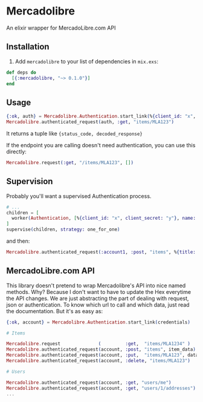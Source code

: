 # Mercadolibre

An elixir wrapper for MercadoLibre.com API

## Installation

  1. Add `mercadolibre` to your list of dependencies in `mix.exs`:

```elixir
def deps do
  [{:mercadolibre, "~> 0.1.0"}]
end
```

## Usage

```elixir
{:ok, auth} = Mercadolibre.Authentication.start_link(%{client_id: "x", client_secret: "y"}) 
Mercadolibre.authenticated_request(auth, :get, "items/MLA123")
```

It returns a tuple like `{status_code, decoded_response}`

If the endpoint you are calling doesn't need authentication, you can use this directly:

```elixir
Mercadolibre.request(:get, "/items/MLA123", [])
```
 
## Supervision

   
Probably you'll want a supervised Authentication process.

```elixir
# ...
children = [
  worker(Authentication, [%{client_id: "x", client_secret: "y"}, name: :account1])
]
supervise(children, strategy: one_for_one)
```

and then:
```elixir
Mercadolibre.authenticated_request(:account1, :post, "items", %{title: "Title", price: 10})
```

## MercadoLibre.com API

This library doesn't pretend to wrap Mercadolibre's API into nice named methods.
Why? Because I don't want to have to update the Hex everytime the API changes.
We are just abstracting the part of dealing with request, json or authentication.
To know which url to call and which data, just read the documentation. But it's as
easy as:
```elixir
{:ok, account} = Mercadolibre.Authentication.start_link(credentials)

# Items

Mercadolibre.request              (         :get,  "items/MLA1234" )
Mercadolibre.authenticated_request(account, :post, "items", item_data)
Mercadolibre.authenticated_request(account, :put,  "items/MLA123", data)
Mercadolibre.authenticated_request(account, :delete, "items/MLA123")

# Users

Mercadolibre.authenticated_request(account, :get, "users/me")
Mercadolibre.authenticated_request(account, :get, "users/1/addresses")
...
```
